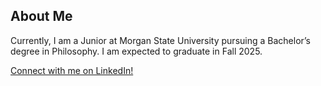 ## About Me
Currently, I am a Junior at Morgan State University pursuing a Bachelor’s degree in Philosophy. 
I am expected to graduate in Fall 2025.

[Connect with me on LinkedIn!](https://www.linkedin.com/in/capris)

